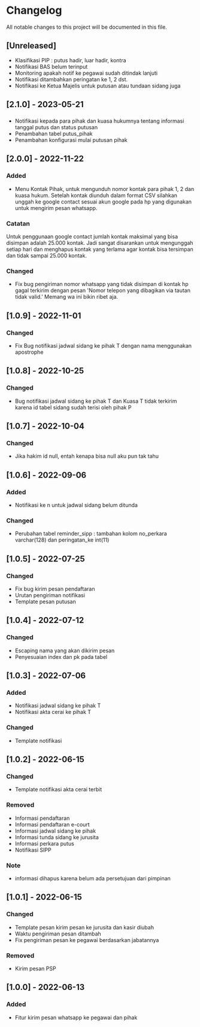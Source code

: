 # Changelog
All notable changes to this project will be documented in this file.

## [Unreleased]
- Klasifikasi PIP : putus hadir, luar hadir, kontra
- Notifikasi BAS belum terinput
- Monitoring apakah notif ke pegawai sudah ditindak lanjuti
- Notifikasi ditambahkan peringatan ke 1, 2 dst.
- Notifikasi ke Ketua Majelis untuk putusan atau tundaan sidang juga

## [2.1.0] - 2023-05-21
###
- Notifikasi kepada para pihak dan kuasa hukumnya tentang informasi tanggal putus dan status putusan
- Penambahan tabel putus_pihak
- Penambahan konfigurasi mulai putusan pihak

## [2.0.0] - 2022-11-22
### Added
- Menu Kontak Pihak, untuk mengunduh nomor kontak para pihak 1, 2 dan kuasa hukum. Setelah kontak diunduh dalam format CSV silahkan unggah ke google contact sesuai akun google pada hp yang digunakan untuk mengirim pesan whatsapp.

### Catatan
Untuk penggunaan google contact jumlah kontak maksimal yang bisa disimpan adalah 25.000 kontak. Jadi sangat disarankan untuk mengunggah setiap hari dan menghapus kontak yang terlama agar kontak bisa tersimpan dan tidak sampai 25.000 kontak.

### Changed
- Fix bug pengiriman nomor whatsapp yang tidak disimpan di kontak hp gagal terkirim dengan pesan 'Nomor telepon yang dibagikan via tautan tidak valid.' Memang wa ini bikin ribet aja.

## [1.0.9] - 2022-11-01
### Changed
- Fix Bug notifikasi jadwal sidang ke pihak T dengan nama menggunakan apostrophe

## [1.0.8] - 2022-10-25
### Changed
- Bug notifikasi jadwal sidang ke pihak T dan Kuasa T tidak terkirim karena id tabel sidang sudah terisi oleh pihak P

## [1.0.7] - 2022-10-04
### Changed
- Jika hakim id null, entah kenapa bisa null aku pun tak tahu

## [1.0.6] - 2022-09-06
### Added
- Notifikasi ke n untuk jadwal sidang belum ditunda

### Changed
- Perubahan tabel reminder_sipp : tambahan kolom no_perkara varchar(128) dan peringatan_ke int(11)

## [1.0.5] - 2022-07-25
### Changed
- Fix bug kirim pesan pendaftaran
- Urutan pengiriman notifikasi
- Template pesan putusan

## [1.0.4] - 2022-07-12
### Changed
- Escaping nama yang akan dikirim pesan
- Penyesuaian index dan pk pada tabel

## [1.0.3] - 2022-07-06
### Added
- Notifikasi jadwal sidang ke pihak T
- Notifikasi akta cerai ke pihak T

### Changed
- Template notifikasi

## [1.0.2] - 2022-06-15
### Changed
- Template notifikasi akta cerai terbit

### Removed
- Informasi pendaftaran
- Informasi pendaftaran e-court
- Informasi jadwal sidang ke pihak
- Informasi tunda sidang ke jurusita
- Informasi perkara putus
- Notifikasi SIPP

### Note
- informasi dihapus karena belum ada persetujuan dari pimpinan

## [1.0.1] - 2022-06-15
### Changed
- Template pesan kirim pesan ke jurusita dan kasir diubah
- Waktu pengiriman pesan ditambah
- Fix pengiriman pesan ke pegawai berdasarkan jabatannya

### Removed
- Kirim pesan PSP

## [1.0.0] - 2022-06-13
### Added
- Fitur kirim pesan whatsapp ke pegawai dan pihak